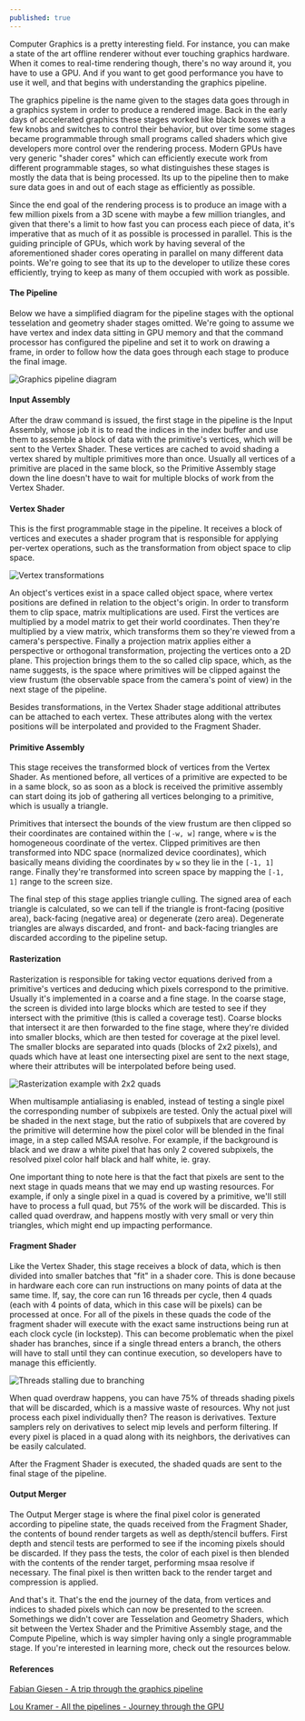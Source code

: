 ```yaml
---
published: true
---
```

Computer Graphics is a pretty interesting field. For instance, you can make a state of the art offline renderer without ever touching graphics hardware. When it comes to real-time rendering though, there's no way around it, you have to use a GPU. And if you want to get good performance you have to use it well, and that begins with understanding the graphics pipeline.

The graphics pipeline is the name given to the stages data goes through in a graphics system in order to produce a rendered image. Back in the early days of accelerated graphics these stages worked like black boxes with a few knobs and switches to control their behavior, but over time some stages became programmable through small programs called shaders which give developers more control over the rendering process. Modern GPUs have very generic "shader cores" which can efficiently execute work from different programmable stages, so what distinguishes these stages is mostly the data that is being processed. Its up to the pipeline then to make sure data goes in and out of each stage as efficiently as possible.

Since the end goal of the rendering process is to produce an image with a few million pixels from a 3D scene with maybe a few million triangles, and given that there's a limit to how fast you can process each piece of data, it's imperative that as much of it as possible is processed in parallel. This is the guiding principle of GPUs, which work by having several of the aforementioned shader cores operating in parallel on many different data points. We're going to see that its up to the developer to utilize these cores efficiently, trying to keep as many of them occupied with work as possible. 

#### The Pipeline

Below we have a simplified diagram for the pipeline stages with the optional tesselation and geometry shader stages omitted. We're going to assume we have vertex and index data sitting in GPU memory and that the command processor has configured the pipeline and set it to work on drawing a frame, in order to follow how the data goes through each stage to produce the final image.

![Graphics pipeline diagram]({{site.baseurl}}/img/pipeline.png)

#### Input Assembly

After the draw command is issued, the first stage in the pipeline is the Input Assembly, whose job it is to read the indices in the index buffer and use them to assemble a block of data with the primitive's vertices, which will be sent to the Vertex Shader. These vertices are cached to avoid shading a vertex shared by multiple primitives more than once. Usually all vertices of a primitive are placed in the same block, so the Primitive Assembly stage down the line doesn't have to wait for multiple blocks of work from the Vertex Shader.

#### Vertex Shader

This is the first programmable stage in the pipeline. It receives a block of vertices and executes a shader program that is responsible for applying per-vertex operations, such as the transformation from object space to clip space. 

![Vertex transformations]({{site.baseurl}}/img/transformations.png)

An object's vertices exist in a space called object space, where vertex positions are defined in relation to the object's origin. In order to transform them to clip space, matrix multiplications are used. First the vertices are multiplied by a model matrix to get their world coordinates. Then they're multiplied by a view matrix, which transforms them so they're viewed from a camera's perspective. Finally a projection matrix applies either a perspective or orthogonal transformation, projecting the vertices onto a 2D plane. This projection brings them to the so called clip space, which, as the name suggests, is the space where primitives will be clipped against the view frustum (the observable space from the camera's point of view) in the next stage of the pipeline.

Besides transformations, in the Vertex Shader stage additional attributes can be attached to each vertex. These attributes along with the vertex positions will be interpolated and provided to the Fragment Shader.

#### Primitive Assembly

This stage receives the transformed block of vertices from the Vertex Shader. As mentioned before, all vertices of a primitive are expected to be in a same block, so as soon as a block is received the primitive assembly can start doing its job of gathering all vertices belonging to a primitive, which is usually a triangle. 

Primitives that intersect the bounds of the view frustum are then clipped so their coordinates are contained within the `[-w, w]` range, where `w` is the homogeneous coordinate of the vertex. Clipped primitives are then transformed into NDC space (normalized device coordinates), which basically means dividing the coordinates by `w` so they lie in the `[-1, 1]` range. Finally they're transformed into screen space by mapping the `[-1, 1]` range to the screen size.  

The final step of this stage applies triangle culling. The signed area of each triangle is calculated, so we can tell if the triangle is front-facing (positive area), back-facing (negative area) or degenerate (zero area). Degenerate triangles are always discarded, and front- and back-facing triangles are discarded according to the pipeline setup.

#### Rasterization

Rasterization is responsible for taking vector equations derived from a primitive's vertices and deducing which pixels correspond to the primitive. Usually it's implemented in a coarse and a fine stage. In the coarse stage, the screen is divided into large blocks which are tested to see if they intersect with the primitive (this is called a coverage test). Coarse blocks that intersect it are then forwarded to the fine stage, where they're divided into smaller blocks, which are then tested for coverage at the pixel level. The smaller blocks are separated into quads (blocks of 2x2 pixels), and quads which have at least one intersecting pixel are sent to the next stage, where their attributes will be interpolated before being used. 

![Rasterization example with 2x2 quads]({{site.baseurl}}/img/rasterization.png)

When multisample antialiasing is enabled, instead of testing a single pixel the corresponding number of subpixels are tested. Only the actual pixel will be shaded in the next stage, but the ratio of subpixels that are covered by the primitive will determine how the pixel color will be blended in the final image, in a step called MSAA resolve. For example, if the background is black and we draw a white pixel that has only 2 covered subpixels, the resolved pixel color half black and half white, ie. gray.

One important thing to note here is that the fact that pixels are sent to the next stage in quads means that we may end up wasting resources. For example, if only a single pixel in a quad is covered by a primitive, we'll still have to process a full quad, but 75% of the work will be discarded. This is called quad overdraw, and happens mostly with very small or very thin triangles, which might end up impacting performance.

#### Fragment Shader

Like the Vertex Shader, this stage receives a block of data, which is then divided into smaller batches that "fit" in a shader core. This is done because in hardware each core can run instructions on many points of data at the same time. If, say, the core can run 16 threads per cycle, then 4 quads (each with 4 points of data, which in this case will be pixels) can be processed at once. For all of the pixels in these quads the code of the fragment shader will execute with the exact same instructions being run at each clock cycle (in lockstep). This can become problematic when the pixel shader has branches, since if a single thread enters a branch, the others will have to stall until they can continue execution, so developers have to manage this efficiently.

![Threads stalling due to branching]({{site.baseurl}}/img/branches.png)

When quad overdraw happens, you can have 75% of threads shading pixels that will be discarded, which is a massive waste of resources. Why not just process each pixel individually then? The reason is derivatives. Texture samplers rely on derivatives to select mip levels and perform filtering. If every pixel is placed in a quad along with its neighbors, the derivatives can be easily calculated.

After the Fragment Shader is executed, the shaded quads are sent to the final stage of the pipeline.

#### Output Merger

The Output Merger stage is where the final pixel color is generated according to pipeline state, the quads received from the Fragment Shader, the contents of bound render targets as well as depth/stencil buffers. First depth and stencil tests are performed to see if the incoming pixels should be discarded. If they pass the tests, the color of each pixel is then blended with the contents of the render target, performing msaa resolve if necessary. The final pixel is then written back to the render target and compression is applied.

And that's it. That's the end the journey of the data, from vertices and indices to shaded pixels which can now be presented to the screen. Somethings we didn't cover are Tesselation and Geometry Shaders, which sit between the Vertex Shader and the Primitive Assembly stage, and the Compute Pipeline, which is way simpler having only a single programmable stage. If you're interested in learning more, check out the resources below.

#### References

[Fabian Giesen - A trip through the graphics pipeline](https://fgiesen.wordpress.com/2011/07/09/a-trip-through-the-graphics-pipeline-2011-index/)

[Lou Kramer - All the pipelines - Journey through the GPU](https://gpuopen.com/wp-content/uploads/2021/01/AMD_Graphics_pipeline_GIC2020.pdf)
